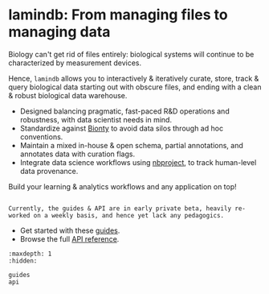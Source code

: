 # lamindb: From managing files to managing data

Biology can't get rid of files entirely: biological systems will continue to be characterized by measurement devices.

Hence, `lamindb` allows you to interactively & iteratively curate, store, track & query biological data starting out with obscure files, and ending with a clean & robust biological data warehouse.

- Designed balancing pragmatic, fast-paced R&D operations and robustness, with data scientist needs in mind.
- Standardize against [Bionty](https://lamin.ai/bionty) to avoid data silos through ad hoc conventions.
- Maintain a mixed in-house & open schema, partial annotations, and annotates data with curation flags.
- Integrate data science workflows using [nbproject](https://lamin.ai/nbproject), to track human-level data provenance.

Build your learning & analytics workflows and any application on top!

```{note}

Currently, the guides & API are in early private beta, heavily re-worked on a weekly basis, and hence yet lack any pedagogics.

```

- Get started with these [guides](guides).
- Browse the full [API reference](api).

```{toctree}
:maxdepth: 1
:hidden:

guides
api
```
